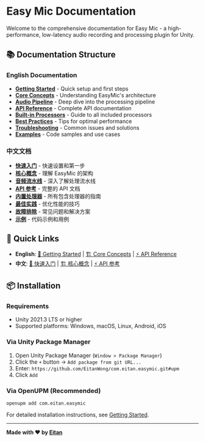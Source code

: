 # Easy Mic Documentation

Welcome to the comprehensive documentation for Easy Mic - a high-performance, low-latency audio recording and processing plugin for Unity.

## 📚 Documentation Structure

### English Documentation
- **[Getting Started](en/getting-started.md)** - Quick setup and first steps
- **[Core Concepts](en/core-concepts.md)** - Understanding EasyMic's architecture  
- **[Audio Pipeline](en/audio-pipeline.md)** - Deep dive into the processing pipeline
- **[API Reference](en/api-reference.md)** - Complete API documentation
- **[Built-in Processors](en/processors.md)** - Guide to all included processors
- **[Best Practices](en/best-practices.md)** - Tips for optimal performance
- **[Troubleshooting](en/troubleshooting.md)** - Common issues and solutions
- **[Examples](en/examples.md)** - Code samples and use cases

### 中文文档
- **[快速入门](zh-CN/getting-started.md)** - 快速设置和第一步
- **[核心概念](zh-CN/core-concepts.md)** - 理解 EasyMic 的架构
- **[音频流水线](zh-CN/audio-pipeline.md)** - 深入了解处理流水线
- **[API 参考](zh-CN/api-reference.md)** - 完整的 API 文档
- **[内置处理器](zh-CN/processors.md)** - 所有包含处理器的指南
- **[最佳实践](zh-CN/best-practices.md)** - 优化性能的技巧
- **[故障排除](zh-CN/troubleshooting.md)** - 常见问题和解决方案
- **[示例](zh-CN/examples.md)** - 代码示例和用例

## 🔗 Quick Links

- **English**: [🚀 Getting Started](en/getting-started.md) | [🏗️ Core Concepts](en/core-concepts.md) | [⚡ API Reference](en/api-reference.md)
- **中文**: [🚀 快速入门](zh-CN/getting-started.md) | [🏗️ 核心概念](zh-CN/core-concepts.md) | [⚡ API 参考](zh-CN/api-reference.md)

## 📦 Installation

### Requirements
- Unity 2021.3 LTS or higher
- Supported platforms: Windows, macOS, Linux, Android, iOS

### Via Unity Package Manager
1. Open Unity Package Manager (`Window > Package Manager`)
2. Click the `+` button → `Add package from git URL...`
3. Enter: `https://github.com/EitanWong/com.eitan.easymic.git#upm`
4. Click `Add`

### Via OpenUPM (Recommended)
```terminal
openupm add com.eitan.easymic
```

For detailed installation instructions, see [Getting Started](en/getting-started.md).

---

**Made with ❤️ by [Eitan](https://github.com/EitanWong)**